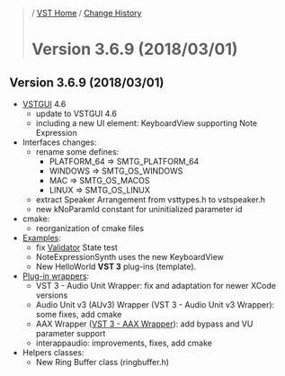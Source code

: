 >/ [VST Home](../) / [Change History](./Index.md)
>
># Version 3.6.9 (2018/03/01)

## Version 3.6.9 (2018/03/01)

- [VSTGUI](../What+is+the+VST+3+SDK/VSTGUI.md) 4.6
  - update to VSTGUI 4.6
  - including a new UI element: KeyboardView supporting Note Expression
- Interfaces changes:
  - rename some defines:
    - PLATFORM_64 => SMTG_PLATFORM_64
    - WINDOWS => SMTG_OS_WINDOWS
    - MAC => SMTG_OS_MACOS
    - LINUX => SMTG_OS_LINUX
  - extract Speaker Arrangement from vsttypes.h to vstspeaker.h
  - new kNoParamId constant for uninitialized parameter id
- cmake:
  - reorganization of cmake files
- [Examples](../What+is+the+VST+3+SDK/Plug-in+Examples.md):
  - fix [Validator](../What+is+the+VST+3+SDK/Index.md#validator-command-line) State test
  - NoteExpressionSynth uses the new KeyboardView
  - New HelloWorld **VST 3** plug-ins (template).
- [Plug-in wrappers](../What+is+the+VST+3+SDK/Wrappers/index.md):
  - VST 3 - Audio Unit Wrapper: fix and adaptation for newer XCode versions
  - Audio Unit v3 (AUv3) Wrapper (VST 3 - Audio Unit v3 Wrapper): some fixes, add cmake
  - AAX Wrapper ([VST 3 - AAX Wrapper](../What+is+the+VST+3+SDK/Wrappers/AAX+Wrapper.md)): add bypass and VU parameter support
  - interappaudio: improvements, fixes, add cmake
- Helpers classes:
  - New Ring Buffer class (ringbuffer.h)
